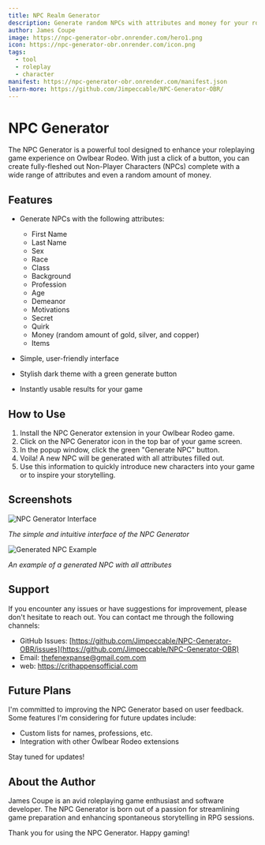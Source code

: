 ```yaml
---
title: NPC Realm Generator
description: Generate random NPCs with attributes and money for your roleplaying games
author: James Coupe
image: https://npc-generator-obr.onrender.com/hero1.png
icon: https://npc-generator-obr.onrender.com/icon.png
tags:
  - tool
  - roleplay
  - character
manifest: https://npc-generator-obr.onrender.com/manifest.json
learn-more: https://github.com/Jimpeccable/NPC-Generator-OBR/
---
```



# NPC Generator

The NPC Generator is a powerful tool designed to enhance your roleplaying game experience on Owlbear Rodeo. With just a click of a button, you can create fully-fleshed out Non-Player Characters (NPCs) complete with a wide range of attributes and even a random amount of money.

## Features

- Generate NPCs with the following attributes:
  - First Name
  - Last Name
  - Sex
  - Race
  - Class
  - Background
  - Profession
  - Age
  - Demeanor
  - Motivations
  - Secret
  - Quirk
  - Money (random amount of gold, silver, and copper)
  - Items

- Simple, user-friendly interface
- Stylish dark theme with a green generate button
- Instantly usable results for your game

## How to Use

1. Install the NPC Generator extension in your Owlbear Rodeo game.
2. Click on the NPC Generator icon in the top bar of your game screen.
3. In the popup window, click the green "Generate NPC" button.
4. Voila! A new NPC will be generated with all attributes filled out.
5. Use this information to quickly introduce new characters into your game or to inspire your storytelling.

## Screenshots

![NPC Generator Interface](https://npc-generator-obr.onrender.com/trust.png)

*The simple and intuitive interface of the NPC Generator*




![Generated NPC Example](https://npc-generator-obr.onrender.com/Screenshot2.png)

*An example of a generated NPC with all attributes*

## Support

If you encounter any issues or have suggestions for improvement, please don't hesitate to reach out. You can contact me through the following channels:

- GitHub Issues: [https://github.com/Jimpeccable/NPC-Generator-OBR/issues](https://github.com/Jimpeccable/NPC-Generator-OBR)
- Email: thefenexpanse@gmail.com.com
- web: https://crithappensofficial.com

## Future Plans

I'm committed to improving the NPC Generator based on user feedback. Some features I'm considering for future updates include:

- Custom lists for names, professions, etc.
- Integration with other Owlbear Rodeo extensions

Stay tuned for updates!

## About the Author

James Coupe is an avid roleplaying game enthusiast and software developer. The NPC Generator is born out of a passion for streamlining game preparation and enhancing spontaneous storytelling in RPG sessions.

Thank you for using the NPC Generator. Happy gaming!

